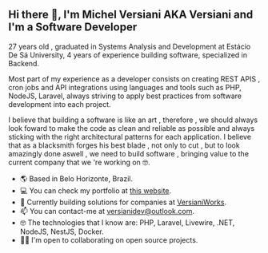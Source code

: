 ## Hi there 👋, I'm Michel Versiani AKA Versiani and I'm a Software Developer
27 years old , graduated in Systems Analysis and Development at Estácio De Sá University, 4 years of experience building software, specialized in Backend.

Most part of my experience as a developer consists on creating REST APIS , cron jobs and API integrations using languages and tools such as PHP, NodeJS, Laravel, always striving to apply best practices from software development into each project.

I believe that building a software is like an art , therefore , we should always look foward to make the code as clean and reliable as possible and always sticking with the right architectural patterns for each application. I believe that as a blacksmith forges his best blade , not only to cut , but to look amazingly done aswell , we need to build software , bringing value to the current company that we 're working on 🤓.

- 🌎 Based in Belo Horizonte, Brazil.
- 💻 You can check my portfolio at [this website](https://encurtador.com.br/zGHX1).
- 🚀 Currently building solutions for companies at [VersianiWorks](https://versianiworks.com/).
- 📫 You can contact-me at [versianidev@outlook.com](mailto:versianidev@outlook.com).
- 🤓 The technologies that I know are: PHP, Laravel, Livewire, .NET, NodeJS, NestJS, Docker.
- 🤝🏽 I'm open to collaborating on open source projects.
<!--
**Deathpk/Deathpk** is a ✨ _special_ ✨ repository because its `README.md` (this file) appears on your GitHub profile.

Here are some ideas to get you started:

- 🔭 I’m currently working on ...
- 🌱 I’m currently learning ...
- 👯 I’m looking to collaborate on ...
- 🤔 I’m looking for help with ...
- 💬 Ask me about ...
- 📫 How to reach me: ...
- 😄 Pronouns: ...
- ⚡ Fun fact: ...
-->
